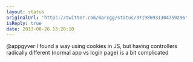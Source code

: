 ```yaml
---
layout: status
originalUrl: 'https://twitter.com/marcgg/status/371986931304759296'
isReply: true
date: 2013-08-26 13:26:10
---
```


@appgyver I found a way using cookies in JS, but having controllers radically different (normal app vs login page) is a bit complicated
